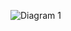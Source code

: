![Diagram 1](http://www.plantuml.com/plantuml/proxy?cache=no&src=https://raw.githubusercontent.com/jonashackt/plantuml-markdown/master/diagram1.puml)